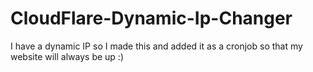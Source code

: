 # CloudFlare-Dynamic-Ip-Changer
I have a dynamic IP so I made this and added it as a cronjob so that my website will always be up :)
